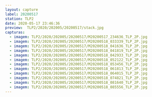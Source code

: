```yaml
---
layout: capture
label: 20200517
station: TLP2
date: 2020-05-17 23:46:36
preview:  TLP2/2020/202005/20200517/stack.jpg
capturas:
  - imagem: TLP2/2020/202005/20200517/M20200517_234636_TLP_2P.jpg
  - imagem: TLP2/2020/202005/20200517/M20200518_033339_TLP_2P.jpg
  - imagem: TLP2/2020/202005/20200517/M20200518_041636_TLP_2P.jpg
  - imagem: TLP2/2020/202005/20200517/M20200518_041819_TLP_2P.jpg
  - imagem: TLP2/2020/202005/20200517/M20200518_042933_TLP_2P.jpg
  - imagem: TLP2/2020/202005/20200517/M20200518_052122_TLP_2P.jpg
  - imagem: TLP2/2020/202005/20200517/M20200518_053456_TLP_2P.jpg
  - imagem: TLP2/2020/202005/20200517/M20200518_061813_TLP_2P.jpg
  - imagem: TLP2/2020/202005/20200517/M20200518_064015_TLP_2P.jpg
  - imagem: TLP2/2020/202005/20200517/M20200518_074821_TLP_2P.jpg
  - imagem: TLP2/2020/202005/20200517/M20200518_081640_TLP_2P.jpg
  - imagem: TLP2/2020/202005/20200517/M20200518_085556_TLP_2P.jpg
---
```


